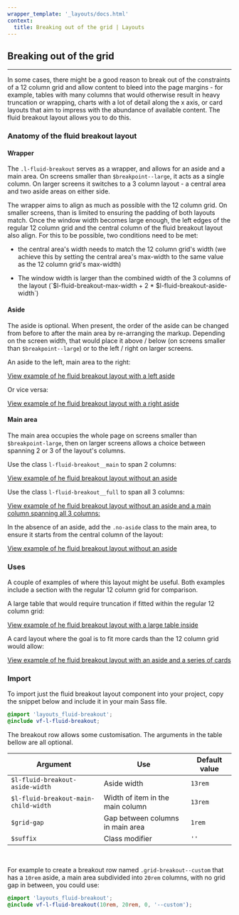 ```yaml
---
wrapper_template: '_layouts/docs.html'
context:
  title: Breaking out of the grid | Layouts
---
```


## Breaking out of the grid

<hr>

In some cases, there might be a good reason to break out of the constraints of a 12 column grid and allow content to bleed into the page margins - for example, tables with many columns that would otherwise result in heavy truncation or wrapping, charts with a lot of detail along the x axis, or card layouts that aim to impress with the abundance of available content. The fluid breakout layout allows you to do this.

### Anatomy of the fluid breakout layout

#### Wrapper

The `.l-fluid-breakout` serves as a wrapper, and allows for an aside and a main area. On screens smaller than `$breakpoint--large`, it acts as a single column. On larger screens it switches to a 3 column layout - a central area and two aside areas on either side.

The wrapper aims to align as much as possible with the 12 column grid. On smaller screens, than is limited to ensuring the padding of both layouts match. Once the window width becomes large enough, the left edges of the regular 12 column grid and the central column of the fluid breakout layout also align. For this to be possible, two conditions need to be met:

- <p>the central area's width needs to match the 12 column grid's width (we achieve this by setting the central area's max-width to the same value as the 12 column grid's max-width)</p>
- <p>The window width is larger than the combined width of the 3 columns of the layout (`$l-fluid-breakout-max-width + 2 * $l-fluid-breakout-aside-width`)</p>

#### Aside

The aside is optional. When present, the order of the aside can be changed from before to after the main area by re-arranging the markup. Depending on the screen width, that would place it above / below (on screens smaller than `$breakpoint--large`) or to the left / right on larger screens.

An aside to the left, main area to the right:

<div class="embedded-example"><a href="/docs/examples/patterns/grid/grid-breakout-left-aside/" class="js-example">
View example of he fluid breakout layout with a left aside
</a></div>

Or vice versa:

<div class="embedded-example"><a href="/docs/examples/patterns/grid/grid-breakout-right-aside/" class="js-example">
View example of he fluid breakout layout with a right aside
</a></div>

#### Main area

The main area occupies the whole page on screens smaller than `$breakpoint-large`, then on larger screens allows a choice between spanning 2 or 3 of the layout's columns.

Use the class `l-fluid-breakout__main` to span 2 columns:

<div class="embedded-example"><a href="/docs/examples/patterns/grid/grid-breakout-left-aside/" class="js-example">
View example of he fluid breakout layout without an aside
</a></div>

Use the class `l-fluid-breakout__full` to span all 3 columns:

<div class="embedded-example"><a href="/docs/examples/patterns/grid/grid-breakout-full/" class="js-example">
View example of he fluid breakout layout without an aside and a main column spanning all 3 columns:
</a></div>

In the absence of an aside, add the `.no-aside` class to the main area, to ensure it starts from the central column of the layout:

<div class="embedded-example"><a href="/docs/examples/patterns/grid/grid-breakout-no-aside/" class="js-example">
View example of he fluid breakout layout without an aside
</a></div>

### Uses

A couple of examples of where this layout might be useful. Both examples include a section with the regular 12 column grid for comparison.

A large table that would require truncation if fitted within the regular 12 column grid:

<div class="embedded-example"><a href="/docs/examples/patterns/grid/grid-breakout-full--cve-table/" class="js-example">
View example of he fluid breakout layout with a large table inside
</a></div>

A card layout where the goal is to fit more cards than the 12 column grid would allow:

<div class="embedded-example"><a href="/docs/examples/patterns/grid/grid-breakout-cards-and-aside/" class="js-example">
View example of he fluid breakout layout with an aside and a series of cards
</a></div>

### Import

To import just the fluid breakout layout component into your project, copy the snippet below and include it in your main Sass file.

```scss
@import 'layouts_fluid-breakout';
@include vf-l-fluid-breakout;
```

The breakout row allows some customisation. The arguments in the table bellow are all optional.

| Argument                             | Use                              | Default value |
| ------------------------------------ | -------------------------------- | ------------- |
| `$l-fluid-breakout-aside-width`      | Aside width                      | `13rem`       |
| `$l-fluid-breakout-main-child-width` | Width of item in the main column | `13rem`       |
| `$grid-gap`                          | Gap between columns in main area | `1rem`        |
| `$suffix`                            | Class modifier                   | `''`          |

<br>

For example to create a breakout row named `.grid-breakout--custom` that has a `10rem` aside, a main area subdivided into `20rem` columns, with no grid gap in between, you could use:

```scss
@import 'layouts_fluid-breakout';
@include vf-l-fluid-breakout(10rem, 20rem, 0, '--custom');
```

